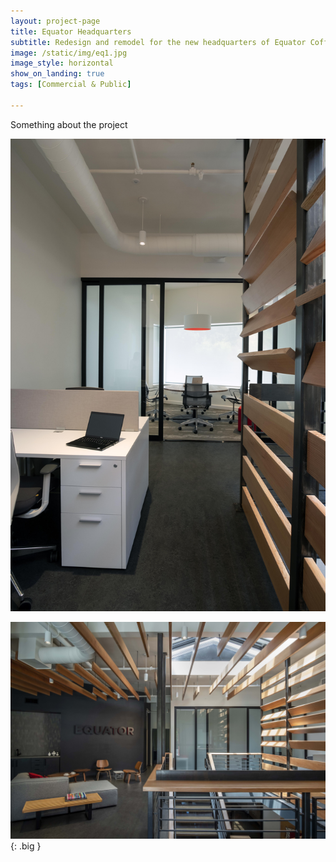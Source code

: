 ```yaml
---
layout: project-page
title: Equator Headquarters
subtitle: Redesign and remodel for the new headquarters of Equator Coffees & Teas
image: /static/img/eq1.jpg
image_style: horizontal
show_on_landing: true
tags: [Commercial & Public]

---
```



Something about the project 

![](/static/img/eq2.jpg)

![](/static/img/eq_cover.jpg){: .big }







